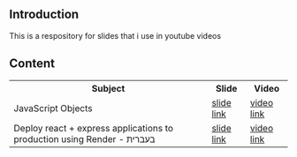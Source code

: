 <h2>Introduction</h2>
This is a respository for slides that i use in youtube videos

<h2>Content</h2>
<table>
  <tr>
    <th>Subject</th>
    <th>Slide</th>
    <th>Video</th>
  </tr>
  <tr>
    <td>JavaScript Objects</td>
    <td><a href='https://github.com/NathanKr/youtube-slides/blob/main/slides/JavaScript-Objects.pdf'>slide link</a></td>
    <td><a href='https://youtu.be/ylsVNb4fBWg'>video link</a></td>
  </tr>
  <tr>
    <td> Deploy react + express applications to production using Render - בעברית </td>
    <td><a href='https://github.com/NathanKr/youtube-slides/blob/main/slides/render-cloud-application-hosting.pdf'>slide link</a></td>
    <td><a href='https://youtu.be/TN6FuXTjQZA'>video link</a></td>
  </tr>
</table>
